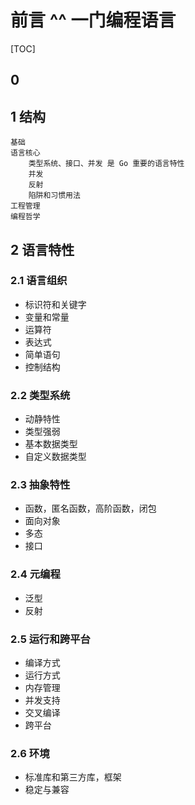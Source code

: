 # 前言 ^^ 一门编程语言

[TOC]

## 0

## 1 结构

```text
基础
语言核心
    类型系统、接口、并发 是 Go 重要的语言特性
    并发
    反射
    陷阱和习惯用法
工程管理
编程哲学
```

## 2 语言特性

### 2.1 语言组织

- 标识符和关键字
- 变量和常量
- 运算符
- 表达式
- 简单语句
- 控制结构

### 2.2 类型系统

- 动静特性
- 类型强弱
- 基本数据类型
- 自定义数据类型

### 2.3 抽象特性

- 函数，匿名函数，高阶函数，闭包
- 面向对象
- 多态
- 接口

### 2.4 元编程

- 泛型
- 反射

### 2.5 运行和跨平台

- 编译方式
- 运行方式
- 内存管理
- 并发支持
- 交叉编译
- 跨平台

### 2.6 环境

- 标准库和第三方库，框架
- 稳定与兼容

